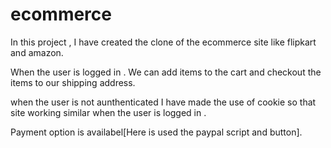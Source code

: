 # ecommerce

In this project , I have created the clone of the ecommerce site like flipkart and amazon.

When the user is logged in .
We can add items to the cart and checkout the items to our shipping address.

when the user is not aunthenticated I have made the use of cookie so that site working similar when the user is logged in .

Payment option is availabel[Here is used the paypal script and button].
